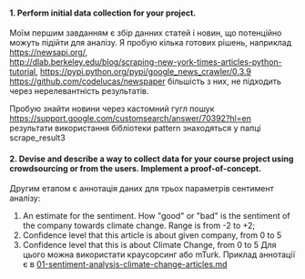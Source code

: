 #### 1. Perform initial data collection for your project.  
Моїм першим завданням є збір данних статей і новин, що потенційно можуть підійти для аналізу. 
Я пробую кілька готових рішень, наприклад 
https://newsapi.org/,  
http://dlab.berkeley.edu/blog/scraping-new-york-times-articles-python-tutorial, 
https://pypi.python.org/pypi/google_news_crawler/0.3.9
https://github.com/codelucas/newspaper
більшість з них, не підходить через нерелевантність результатів. 

Пробую знайти новини через кастомний гугл пошук https://support.google.com/customsearch/answer/70392?hl=en 
результати використання бібліотеки pattern знаходяться у папці scrape_result3  

#### 2. Devise and describe a way to collect data for your course project using crowdsourcing or from the users. Implement a proof-of-concept.
Другим етапом є аннотація даних для трьох параметрів сентимент аналізу:
1. An estimate for the sentiment. How "good" or "bad" is the sentiment of the company towards climate change. 
Range is from -2 to +2;
2. Confidence level that this article is about given company, from 0 to 5
3. Confidence level that this is about Climate Change, from 0 to 5
Для цього можна використати краусорсинг або mTurk. Приклад аннотації є в [01-sentiment-analysis-climate-change-articles.md](https://goo.gl/svvrNo)